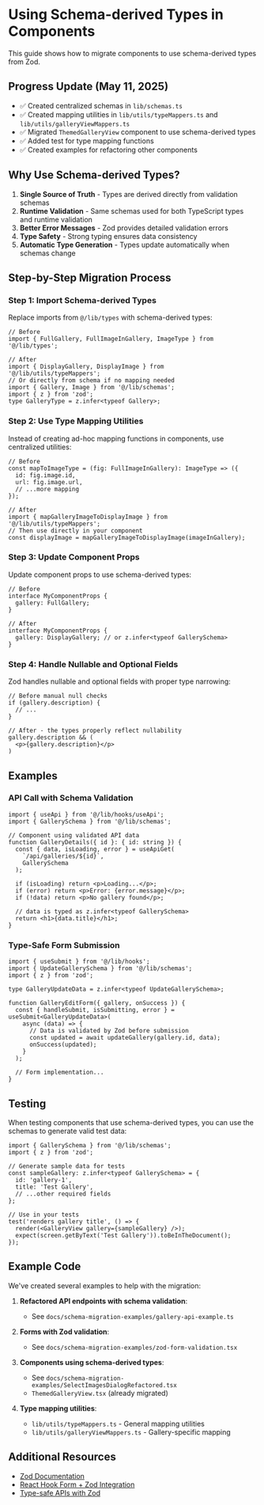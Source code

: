 # Using Schema-derived Types in Components

This guide shows how to migrate components to use schema-derived types from Zod.

## Progress Update (May 11, 2025)

- ✅ Created centralized schemas in `lib/schemas.ts`
- ✅ Created mapping utilities in `lib/utils/typeMappers.ts` and `lib/utils/galleryViewMappers.ts`
- ✅ Migrated `ThemedGalleryView` component to use schema-derived types
- ✅ Added test for type mapping functions
- ✅ Created examples for refactoring other components

## Why Use Schema-derived Types?

1. **Single Source of Truth** - Types are derived directly from validation schemas
2. **Runtime Validation** - Same schemas used for both TypeScript types and runtime validation
3. **Better Error Messages** - Zod provides detailed validation errors
4. **Type Safety** - Strong typing ensures data consistency
5. **Automatic Type Generation** - Types update automatically when schemas change

## Step-by-Step Migration Process

### Step 1: Import Schema-derived Types

Replace imports from `@/lib/types` with schema-derived types:

```tsx
// Before
import { FullGallery, FullImageInGallery, ImageType } from '@/lib/types';

// After
import { DisplayGallery, DisplayImage } from '@/lib/utils/typeMappers';
// Or directly from schema if no mapping needed
import { Gallery, Image } from '@/lib/schemas';
import { z } from 'zod';
type GalleryType = z.infer<typeof Gallery>;
```

### Step 2: Use Type Mapping Utilities

Instead of creating ad-hoc mapping functions in components, use centralized utilities:

```tsx
// Before
const mapToImageType = (fig: FullImageInGallery): ImageType => ({
  id: fig.image.id,
  url: fig.image.url,
  // ...more mapping
});

// After
import { mapGalleryImageToDisplayImage } from '@/lib/utils/typeMappers';
// Then use directly in your component
const displayImage = mapGalleryImageToDisplayImage(imageInGallery);
```

### Step 3: Update Component Props

Update component props to use schema-derived types:

```tsx
// Before
interface MyComponentProps {
  gallery: FullGallery;
}

// After
interface MyComponentProps {
  gallery: DisplayGallery; // or z.infer<typeof GallerySchema>
}
```

### Step 4: Handle Nullable and Optional Fields

Zod handles nullable and optional fields with proper type narrowing:

```tsx
// Before manual null checks
if (gallery.description) {
  // ...
}

// After - the types properly reflect nullability
gallery.description && (
  <p>{gallery.description}</p>
)
```

## Examples

### API Call with Schema Validation

```tsx
import { useApi } from '@/lib/hooks/useApi';
import { GallerySchema } from '@/lib/schemas';

// Component using validated API data
function GalleryDetails({ id }: { id: string }) {
  const { data, isLoading, error } = useApiGet(
    `/api/galleries/${id}`, 
    GallerySchema
  );
  
  if (isLoading) return <p>Loading...</p>;
  if (error) return <p>Error: {error.message}</p>;
  if (!data) return <p>No gallery found</p>;
  
  // data is typed as z.infer<typeof GallerySchema>
  return <h1>{data.title}</h1>;
}
```

### Type-Safe Form Submission

```tsx
import { useSubmit } from '@/lib/hooks';
import { UpdateGallerySchema } from '@/lib/schemas';
import { z } from 'zod';

type GalleryUpdateData = z.infer<typeof UpdateGallerySchema>;

function GalleryEditForm({ gallery, onSuccess }) {
  const { handleSubmit, isSubmitting, error } = useSubmit<GalleryUpdateData>(
    async (data) => {
      // Data is validated by Zod before submission
      const updated = await updateGallery(gallery.id, data);
      onSuccess(updated);
    }
  );
  
  // Form implementation...
}
```

## Testing

When testing components that use schema-derived types, you can use the schemas to generate valid test data:

```tsx
import { GallerySchema } from '@/lib/schemas';
import { z } from 'zod';

// Generate sample data for tests
const sampleGallery: z.infer<typeof GallerySchema> = {
  id: 'gallery-1',
  title: 'Test Gallery',
  // ...other required fields
};

// Use in your tests
test('renders gallery title', () => {
  render(<GalleryView gallery={sampleGallery} />);
  expect(screen.getByText('Test Gallery')).toBeInTheDocument();
});
```

## Example Code

We've created several examples to help with the migration:

1. **Refactored API endpoints with schema validation**:
   - See `docs/schema-migration-examples/gallery-api-example.ts`

2. **Forms with Zod validation**:
   - See `docs/schema-migration-examples/zod-form-validation.tsx`

3. **Components using schema-derived types**:
   - See `docs/schema-migration-examples/SelectImagesDialogRefactored.tsx`
   - `ThemedGalleryView.tsx` (already migrated)

4. **Type mapping utilities**:
   - `lib/utils/typeMappers.ts` - General mapping utilities
   - `lib/utils/galleryViewMappers.ts` - Gallery-specific mapping

## Additional Resources

- [Zod Documentation](https://zod.dev/)
- [React Hook Form + Zod Integration](https://react-hook-form.com/docs/useform#resolver)
- [Type-safe APIs with Zod](https://www.totaltypescript.com/tutorials/zod)
